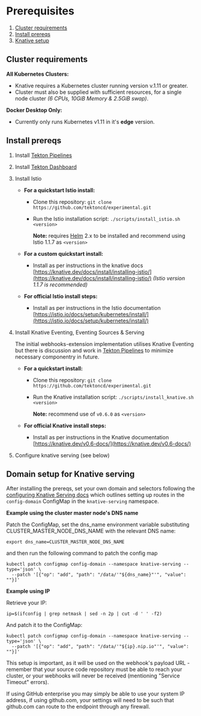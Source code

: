 # Prerequisites

1. [Cluster requirements](#cluster-requirements)
2. [Install prereqs](#install-prereqs)
3. [Knative setup](#domain-setup-for-knative-serving)

## Cluster requirements

**All Kubernetes Clusters:**

- Knative requires a Kubernetes cluster running version v.1.11 or greater.
- Cluster must also be supplied with sufficient resources, for a single node cluster _(6 CPUs, 10GiB Memory & 2.5GiB swap)_.

**Docker Desktop Only:**

- Currently only runs Kubernetes v1.11 in it's **edge** version.


## Install prereqs

1. Install [Tekton Pipelines](https://github.com/tektoncd/pipeline/blob/master/docs/install.md) 

2. Install [Tekton Dashboard](https://github.com/tektoncd/dashboard)

3. Install Istio

   - **For a quickstart Istio install:**
 
       - Clone this repository: `git clone https://github.com/tektoncd/experimental.git`
       - Run the Istio installation script: `./scripts/install_istio.sh <version>` 
         
         **Note:** requires [Helm](https://helm.sh/docs/using_helm/#installing-helm) 2.x to be installed and recommend using Istio 1.1.7 as `<version>`
   
   - **For a custom quickstart install:**
 
       - Install as per instructions in the knative docs [https://knative.dev/docs/install/installing-istio/](https://knative.dev/docs/install/installing-istio/) _(Istio version 1.1.7 is recommended)_

   - **For official Istio install steps:**

       - Install as per instructions in the Istio documentation [https://istio.io/docs/setup/kubernetes/install/](https://istio.io/docs/setup/kubernetes/install/)

4. Install Knative Eventing, Eventing Sources & Serving

    The initial webhooks-extension implementation utilises Knative Eventing but there is discussion and work in [Tekton Pipelines](https://github.com/tektoncd/pipeline) to minimize necessary componentry in future.

   - **For a quickstart install:**
   
       - Clone this repository: `git clone https://github.com/tektoncd/experimental.git`
       - Run the Knative installation script: `./scripts/install_knative.sh <version>` 
         
         **Note:** recommend use of `v0.6.0` as `<version>`

   - **For official Knative install steps:**
   
       - Install as per instructions in the Knative documentation [https://knative.dev/v0.6-docs/](https://knative.dev/v0.6-docs/)

5.  Configure knative serving (see below)  


## Domain setup for Knative serving

After installing the prereqs, set your own domain and selectors following the [configuring Knative Serving docs](https://github.com/knative/serving/blob/master/install/CONFIG.md) which outlines setting up routes in the `config-domain` ConfigMap in the `knative-serving` namespace.

**Example using the cluster master node's DNS name**

  Patch the ConfigMap, set the dns_name environment variable substituting CLUSTER_MASTER_NODE_DNS_NAME with the relevant DNS name:

    export dns_name=CLUSTER_MASTER_NODE_DNS_NAME

  and then run the following command to patch the config map

    kubectl patch configmap config-domain --namespace knative-serving --type='json' \
      --patch '[{"op": "add", "path": "/data/'"${dns_name}"'", "value": ""}]'


**Example using IP**

  Retrieve your IP:

    ip=$(ifconfig | grep netmask | sed -n 2p | cut -d ' ' -f2)

  And patch it to the ConfigMap:

    kubectl patch configmap config-domain --namespace knative-serving --type='json' \
      --patch '[{"op": "add", "path": "/data/'"${ip}.nip.io"'", "value": ""}]'


This setup is important, as it will be used on the webhook's payload URL - remember that your source code repository must be able to reach your cluster, or your webhooks will never be received (mentioning "Service Timeout" errors).

If using GitHub enterprise you may simply be able to use your system IP address, if using github.com, your settings will need to be such that github.com can route to the endpoint through any firewall.